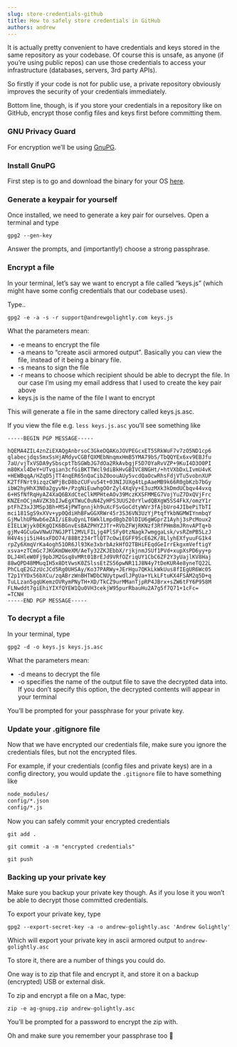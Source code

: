 ```yaml
---
slug: store-credentials-github
title: How to safely store credentials in GitHub
authors: andrew
---
```


It is actually pretty convenient to have credentials and keys stored in the same repository as your codebase. Of course this is unsafe, as anyone (if you’re using public repos) can use those credentials to access your infrastructure (databases, servers, 3rd party APIs).

So firstly if your code is not for public use, a private repository obviously improves the security of your credentials immediately.

<!--truncate-->

Bottom line, though, is if you store your credentials in a repository like on GitHub, encrypt those config files and keys first before committing them.

### GNU Privacy Guard

For encryption we’ll be using [GnuPG](https://www.gnupg.org/).

### Install GnuPG

First step is to go and download the binary for your OS [here](https://www.gnupg.org/download/index.html).

### Generate a keypair for yourself

Once installed, we need to generate a key pair for ourselves. Open a terminal and type

`gpg2 --gen-key`

Answer the prompts, and (importantly!) choose a strong passphrase.

### Encrypt a file

In your terminal, let’s say we want to encrypt a file called “keys.js” (which might have some config credentials that our codebase uses).

Type..

`gpg2 -e -a -s -r support@andrewgolightly.com keys.js`

What the parameters mean:

- -e means to encrypt the file
- -a means to “create ascii armored output”. Basically you can view the file, instead of it being a binary file.
- -s means to sign the file
- -r means to choose which recipient should be able to decrypt the file. In our case I’m using my email address that I used to create the key pair above
- keys.js is the name of the file I want to encrypt

This will generate a file in the same directory called keys.js.asc.

If you view the file e.g. `less keys.js.asc` you’ll see something like

```
-----BEGIN PGP MESSAGE-----

hQEMA4ZIL4znZiEXAQgAnbrsoC3GkeDQAKoJOVPEGcxET5SRkWuF7v7zO5ND1cp6
qlabecjdqsSmxSsHjAMdyvCGBfQXMEbNnqmxHmB5YMA79bS/TbQQYEx6xv9EBJfu
7aU/vjTxVSDA9ySbscptTbSGWbJG7dOa2RkAvbgjF5D7OYaRvVZP+9KuI4D3O0PI
m80Kxl4DeY+UTvgian3cfGiBKTTWcl9diBkHvGBIVC8NGHt/+htVXbDxLIvmU4vK
+HEWBqqA/HZqD5jTT4nqER65nQaCibZ0oouAUy5vcdQaOcwRhsFdjVTu5vobnXUP
K2TfFNrt9izqzCWPjBcD8bzCUFvu54t+03NIJUXg4tLpAaeMB9k66R0gbKzb7bGy
ibW2hyHhX3N0a2gyvN+/PzgNiEuwhgOOrZyl4XqVy+E3uzMXk3kDmdUCbqv44vxq
6+HSfNfRqHyAZ4XaQ6BXdCteClkMPHteAOv39MczKXSFMMEG7VojYuZ7DxQVjFrc
KNZEnOCjmAVZK3bIJwEgXTWuC0uN4ZyHPS3UUS20rYlwdQBXgW5SS4FkX/omzY1r
ptFhZ3xJ3MSp3Bh+MS4jPWTgnnjkh9uXcFSvGoCdtyWVr3fAjbUro4JIbePiTbTI
mci181SgS9xXVv+yp0QdiHhBFwGGXRWr45r3S36VN3UzYjPtqfYkbNGMWIYnmbqY
GjMwlhUPNwb6eZAI/iE8uQynLT6WklLmpdBgbZ0lDIU6gWGprZ1Ayhj3sPcMoux2
EIELLWjyk0EKgQIK6BGnvEsBAZPHYZJTr+RVbZFWjRKNzf3RfPHm8mJRnvAPTq+b
gjMv4GCuGwVNwU7NGJPTl2MVLFILjg4PlSFy0tzNagk7wmggaLsk/vsRZmPB5LzJ
H4V4sji5iH4sxFDO74/88Bt234rTlQT7cOwiEGFF9ScE62K/8LlyhEXfyuuFG1k4
rpZy6XmqVrKa4ogh51OR6Jl93Ke3xbrbAzkHfO2TBHiFEqdGeIrrEkgxmVeftigY
xsva+zTCmGc7JKGKmDWeXM/AeTy32ZKJEbbX/rjkjnmJSUf1PVd+xupXsPD6yy+p
DLJ4HleW0Fj9pbJM2Gsq8vMRt01BrEJd9VRfOZriqUY1CbC6ZF2Y3yUajlKV8Haj
88wQPD48MMuqIH5x8DtVwsK0ZSlssEtZS56pwNR11J8N4y7tDeKUR4e8yneTQ22L
PhCLqE2G2zUcJCd5Rg0UHSAy/Ko37PARWy+JErHgu7QKkLkWkUus8fIEgUR6Wc05
T2p1YYDx56bXCu/zqABrzWnBHTWDbCNUytpwdlJPgUa+YLkLFtuKX4FSAM2q5D+q
TuLLzan5gqUKemzOVRymPNyTH+XD/TkCZ9urMManTjpRP4JBrx+sZW6tFY6P958M
FLNwddt7giEhiYIXfQYEW1Qu0VH3cekjW95purRbauHu2A7g5f7Q71+1cFc=
=TCNH
-----END PGP MESSAGE-----
```

### To decrypt a file

In your terminal, type

`gpg2 -d -o keys.js keys.js.asc`

What the parameters mean:

- -d means to decrypt the file
- -o specifies the name of the output file to save the decrypted data into. If you don’t specify this option, the decrypted contents will appear in your terminal

You’ll be prompted for your passphrase for your private key.

### Update your .gitignore file

Now that we have encrypted our credentials file, make sure you ignore the credentials files, but not the encrypted files.

For example, if your credentials (config files and private keys) are in a config directory, you would update the `.gitignore` file to have something like

```txt title=".gitignore"
node_modules/
config/*.json
config/*.js
```

Now you can safely commit your encrypted credentials

`git add .`

`git commit -a -m "encrypted credentials"`

`git push`

### Backing up your private key

Make sure you backup your private key though. As if you lose it you won’t be able to decrypt those committed credentials.

To export your private key, type

`gpg2 --export-secret-key -a -o andrew-golightly.asc 'Andrew Golightly'`

Which will export your private key in ascii armored output to `andrew-golightly.asc`

To store it, there are a number of things you could do.

One way is to zip that file and encrypt it, and store it on a backup (encrypted) USB or external disk.

To zip and encrypt a file on a Mac, type:

`zip -e ag-gnupg.zip andrew-golightly.asc`

You’ll be prompted for a password to encrypt the zip with.

Oh and make sure you remember your passphrase too 🙂